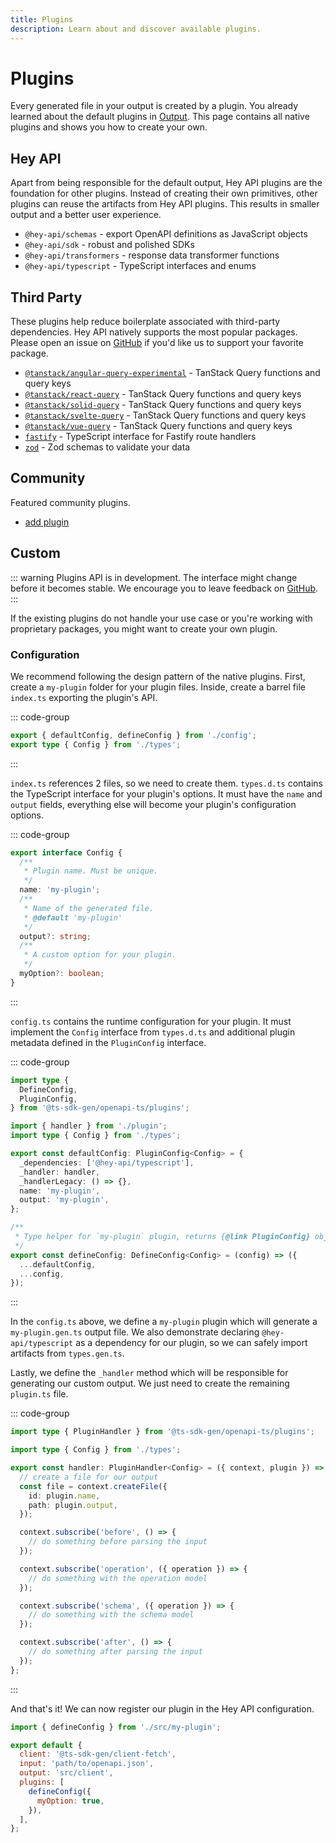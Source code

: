 ```yaml
---
title: Plugins
description: Learn about and discover available plugins.
---
```


# Plugins

Every generated file in your output is created by a plugin. You already learned about the default plugins in [Output](/openapi-ts/output). This page contains all native plugins and shows you how to create your own.

## Hey API

Apart from being responsible for the default output, Hey API plugins are the foundation for other plugins. Instead of creating their own primitives, other plugins can reuse the artifacts from Hey API plugins. This results in smaller output and a better user experience.

- `@hey-api/schemas` - export OpenAPI definitions as JavaScript objects
- `@hey-api/sdk` - robust and polished SDKs
- `@hey-api/transformers` - response data transformer functions
- `@hey-api/typescript` - TypeScript interfaces and enums

## Third Party

These plugins help reduce boilerplate associated with third-party dependencies. Hey API natively supports the most popular packages. Please open an issue on [GitHub](https://github.com/ts-sdk-gen/openapi-ts/issues) if you'd like us to support your favorite package.

- [`@tanstack/angular-query-experimental`](/openapi-ts/tanstack-query) - TanStack Query functions and query keys
- [`@tanstack/react-query`](/openapi-ts/tanstack-query) - TanStack Query functions and query keys
- [`@tanstack/solid-query`](/openapi-ts/tanstack-query) - TanStack Query functions and query keys
- [`@tanstack/svelte-query`](/openapi-ts/tanstack-query) - TanStack Query functions and query keys
- [`@tanstack/vue-query`](/openapi-ts/tanstack-query) - TanStack Query functions and query keys
- [`fastify`](/openapi-ts/fastify) - TypeScript interface for Fastify route handlers
- [`zod`](/openapi-ts/zod) - Zod schemas to validate your data

## Community

Featured community plugins.

- [add plugin](https://github.com/ts-sdk-gen/openapi-ts/pulls)

## Custom

::: warning
Plugins API is in development. The interface might change before it becomes stable. We encourage you to leave feedback on [GitHub](https://github.com/ts-sdk-gen/openapi-ts/issues).
:::

If the existing plugins do not handle your use case or you're working with proprietary packages, you might want to create your own plugin.

### Configuration

We recommend following the design pattern of the native plugins. First, create a `my-plugin` folder for your plugin files. Inside, create a barrel file `index.ts` exporting the plugin's API.

::: code-group

```ts [index.ts]
export { defaultConfig, defineConfig } from './config';
export type { Config } from './types';
```

:::

`index.ts` references 2 files, so we need to create them. `types.d.ts` contains the TypeScript interface for your plugin's options. It must have the `name` and `output` fields, everything else will become your plugin's configuration options.

::: code-group

```ts [types.d.ts]
export interface Config {
  /**
   * Plugin name. Must be unique.
   */
  name: 'my-plugin';
  /**
   * Name of the generated file.
   * @default 'my-plugin'
   */
  output?: string;
  /**
   * A custom option for your plugin.
   */
  myOption?: boolean;
}
```

:::

`config.ts` contains the runtime configuration for your plugin. It must implement the `Config` interface from `types.d.ts` and additional plugin metadata defined in the `PluginConfig` interface.

::: code-group

```ts [config.ts]
import type {
  DefineConfig,
  PluginConfig,
} from '@ts-sdk-gen/openapi-ts/plugins';

import { handler } from './plugin';
import type { Config } from './types';

export const defaultConfig: PluginConfig<Config> = {
  _dependencies: ['@hey-api/typescript'],
  _handler: handler,
  _handlerLegacy: () => {},
  name: 'my-plugin',
  output: 'my-plugin',
};

/**
 * Type helper for `my-plugin` plugin, returns {@link PluginConfig} object
 */
export const defineConfig: DefineConfig<Config> = (config) => ({
  ...defaultConfig,
  ...config,
});
```

:::

In the `config.ts` above, we define a `my-plugin` plugin which will generate a `my-plugin.gen.ts` output file. We also demonstrate declaring `@hey-api/typescript` as a dependency for our plugin, so we can safely import artifacts from `types.gen.ts`.

Lastly, we define the `_handler` method which will be responsible for generating our custom output. We just need to create the remaining `plugin.ts` file.

::: code-group

```ts [plugin.ts]
import type { PluginHandler } from '@ts-sdk-gen/openapi-ts/plugins';

import type { Config } from './types';

export const handler: PluginHandler<Config> = ({ context, plugin }) => {
  // create a file for our output
  const file = context.createFile({
    id: plugin.name,
    path: plugin.output,
  });

  context.subscribe('before', () => {
    // do something before parsing the input
  });

  context.subscribe('operation', ({ operation }) => {
    // do something with the operation model
  });

  context.subscribe('schema', ({ operation }) => {
    // do something with the schema model
  });

  context.subscribe('after', () => {
    // do something after parsing the input
  });
};
```

:::

And that's it! We can now register our plugin in the Hey API configuration.

```js
import { defineConfig } from './src/my-plugin';

export default {
  client: '@ts-sdk-gen/client-fetch',
  input: 'path/to/openapi.json',
  output: 'src/client',
  plugins: [
    defineConfig({
      myOption: true,
    }),
  ],
};
```
